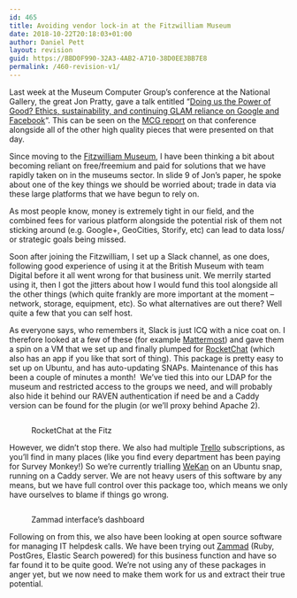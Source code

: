```yaml
---
id: 465
title: Avoiding vendor lock-in at the Fitzwilliam Museum
date: 2018-10-22T20:18:03+01:00
author: Daniel Pett
layout: revision
guid: https://BBD0F990-32A3-4AB2-A710-38D0EE3BB7E8
permalink: /460-revision-v1/
---
```

Last week at the Museum Computer Group&#8217;s conference at the National Gallery, the great Jon Pratty, gave a talk entitled &#8220;[Doing us the Power of Good? Ethics, sustainability, and continuing GLAM reliance on Google and Facebook](https://www.slideshare.net/museumscomputergroup/doing-us-the-power-of-good-ethics-sustainability-and-continuing-glam-reliance-on-google-and-facebook?ref=http://www.museumscomputergroup.org.uk/events/museumstech2018/)&#8220;. This can be seen on the [MCG report](http://www.museumscomputergroup.org.uk/events/museumstech2018/) on that conference alongside all of the other high quality pieces that were presented on that day.&nbsp;

Since moving to the [Fitzwilliam Museum](https://fitzmuseum.cam.ac.uk), I have been thinking a bit about becoming reliant on free/freemium and paid for solutions that we have rapidly taken on in the museums sector. In slide 9 of Jon&#8217;s paper, he spoke about one of the key things we should be worried about; trade in data via these large platforms that we have begun to rely on.&nbsp;

As most people know, money is extremely tight in our field, and the combined fees for various platform alongside the potential risk of them not sticking around (e.g. Google+, GeoCities, Storify, etc) can lead to data loss/ or strategic goals being missed.&nbsp;

Soon after joining the Fitzwilliam, I set up a Slack channel, as one does, following good experience of using it at the British Museum with team Digital before it all went wrong for that business unit. We merrily started using it, then I got the jitters about how I would fund this tool alongside all the other things (which quite frankly are more important at the moment &#8211; network, storage, equipment, etc). So what alternatives are out there? Well quite a few that you can self host. 

As everyone says, who remembers it, Slack is just ICQ with a nice coat on. I therefore looked at a few of these (for example [Mattermost](https://mattermost.com/)) and gave them a spin on a VM that we set up and finally plumped for [RocketChat](https://rocket.chat/) (which also has an app if you like that sort of thing). This package is pretty easy to set up on Ubuntu, and has auto-updating SNAPs. Maintenance of this has been a couple of minutes a month!&nbsp; We&#8217;ve tied this into our LDAP for the museum and restricted access to the groups we need, and will probably also hide it behind our RAVEN authentication if need be and a Caddy version can be found for the plugin (or we&#8217;ll proxy behind Apache 2).<figure class="wp-block-image">

<img src="https://museologi.st/images/uploads/2018/10/Screen-Shot-2018-10-22-at-20.58.44.png" alt="" class="wp-image-462" srcset="https://museologi.st/images/uploads/2018/10/Screen-Shot-2018-10-22-at-20.58.44.png 2496w, https://museologi.st/images/uploads/2018/10/Screen-Shot-2018-10-22-at-20.58.44-300x165.png 300w, https://museologi.st/images/uploads/2018/10/Screen-Shot-2018-10-22-at-20.58.44-768x423.png 768w, https://museologi.st/images/uploads/2018/10/Screen-Shot-2018-10-22-at-20.58.44-1024x564.png 1024w" sizes="(max-width: 2496px) 100vw, 2496px" /> <figcaption>RocketChat at the Fitz</figcaption></figure> 

However, we didn&#8217;t stop there. We also had multiple [Trello](https://trello.com/) subscriptions, as you&#8217;ll find in many places (like you find every department has been paying for Survey Monkey!) So we&#8217;re currently trialling [WeKan](https://wekan.github.io/) on an Ubuntu snap, running on a Caddy server. We are not heavy users of this software by any means, but we have full control over this package too, which means we only have ourselves to blame if things go wrong.&nbsp;<figure class="wp-block-image">

<img src="https://museologi.st/images/uploads/2018/10/Screen-Shot-2018-10-22-at-20.57.29.png" alt="" class="wp-image-461" srcset="https://museologi.st/images/uploads/2018/10/Screen-Shot-2018-10-22-at-20.57.29.png 2496w, https://museologi.st/images/uploads/2018/10/Screen-Shot-2018-10-22-at-20.57.29-300x130.png 300w, https://museologi.st/images/uploads/2018/10/Screen-Shot-2018-10-22-at-20.57.29-768x332.png 768w, https://museologi.st/images/uploads/2018/10/Screen-Shot-2018-10-22-at-20.57.29-1024x442.png 1024w" sizes="(max-width: 2496px) 100vw, 2496px" /> <figcaption>Zammad interface&#8217;s dashboard</figcaption></figure> 

Following on from this, we also have been looking at open source software for managing IT helpdesk calls. We have been trying out [Zammad](https://zammad.org/) (Ruby, PostGres, Elastic Search powered) for this business function and have so far found it to be quite good. We&#8217;re not using any of these packages in anger yet, but we now need to make them work for us and extract their true potential.&nbsp;